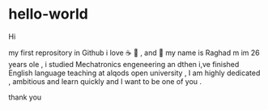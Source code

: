 # hello-world
Hi

my first reprository in Github
i love :coffee: :pizza: , and :dancer: 
my name is Raghad m im 26 years ole , i studied Mechatronics engeneering an dthen i,ve finished English language teaching at alqods open university , I am highly dedicated , ambitious and learn quickly and I want to be one of you .

thank you 


